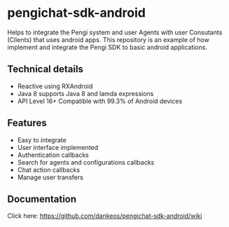 # pengichat-sdk-android
Helps to integrate the Pengi system and user Agents with user Consutants (Clients) that uses android apps.
This repository is an example of how implement and integrate the Pengi SDK to basic android applications.


## Technical details
* Reactive using RXAndroid
* Java 8 supports Java 8 and lamda expressions
* API Level 16+ Compatible with 99.3% of Android devices


## Features
* Easy to integrate
* User interface implemented
* Authentication callbacks
* Search for agents and configurations callbacks
* Chat action callbacks
* Manage user transfers

## Documentation
Click here: https://github.com/dankeos/pengichat-sdk-android/wiki

